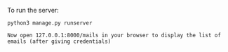 To run the server:

	python3 manage.py runserver

	Now open 127.0.0.1:8000/mails in your browser to display the list of emails (after giving credentials)